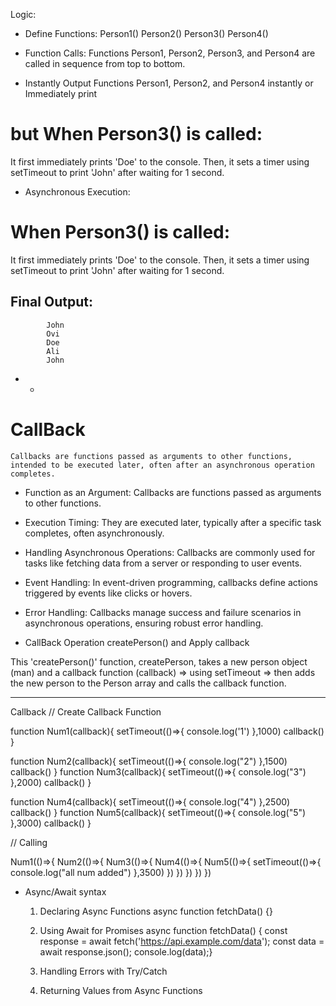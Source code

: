 
Logic:


* Define Functions:
Person1()
Person2()
Person3()
Person4()


* Function Calls:
Functions Person1, Person2, Person3, and Person4 are called in sequence from top to bottom.

* Instantly Output 
Functions Person1, Person2, and Person4 instantly or Immediately print 

 # but When Person3() is called:
It first immediately prints 'Doe' to the console.
Then, it sets a timer using setTimeout to print 'John' after waiting for 1 second.


* Asynchronous Execution:

 # When Person3() is called:
It first immediately prints 'Doe' to the console.
Then, it sets a timer using setTimeout to print 'John' after waiting for 1 second.
 ## Final Output:
            John
            Ovi
            Doe
            Ali
            John





* * 
 # CallBack 
    Callbacks are functions passed as arguments to other functions, intended to be executed later, often after an asynchronous operation completes.


   * Function as an Argument:
    Callbacks are functions passed as arguments to other functions.

   * Execution Timing:
    They are executed later, typically after a specific task completes, often asynchronously.

   * Handling Asynchronous Operations:
    Callbacks are commonly used for tasks like fetching data from a server or responding to user events.

   * Event Handling:
    In event-driven programming, callbacks define actions triggered by events like clicks or hovers.

   * Error Handling:
    Callbacks manage success and failure scenarios in asynchronous operations, ensuring robust error handling.




<!-- * Callback Function 
****************************** -->
* CallBack Operation createPerson() and Apply callback

This 'createPerson()' function, createPerson, takes a new person object (man) and a callback function (callback)
  => using setTimeout
  => then adds the new person to the Person array and calls the callback function.








* ***************************
Callback 
    // Create Callback Function 

function Num1(callback){
    setTimeout(()=>{
        console.log('1')
    },1000)
    callback()
}

function Num2(callback){
    setTimeout(()=>{
        console.log("2")
    },1500)
    callback()
}
function Num3(callback){
    setTimeout(()=>{
        console.log("3")
    },2000)
    callback()
}

function Num4(callback){
    setTimeout(()=>{
        console.log("4")
    },2500)
    callback()
}
function Num5(callback){
    setTimeout(()=>{
        console.log("5")
    },3000)
    callback()
}

// Calling

Num1(()=>{
    Num2(()=>{
        Num3(()=>{
            Num4(()=>{
                Num5(()=>{
                    setTimeout(()=>{
                        console.log("all num added")
                    },3500)
                })
            })
        })
    })
})




* Async/Await syntax

    1. Declaring Async Functions
        async function fetchData() {}
    2. Using Await for Promises
        async function fetchData() {
        const response = await fetch('https://api.example.com/data');
        const data = await response.json();
        console.log(data);}

    3. Handling Errors with Try/Catch
    4. Returning Values from Async Functions
